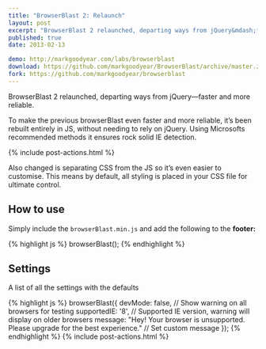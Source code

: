 ```yaml
---
title: "BrowserBlast 2: Relaunch"
layout: post
excerpt: "BrowserBlast 2 relaunched, departing ways from jQuery&mdash;faster and more reliable. Rebuilt in vanilla JS and using Microsofts recommended methods, it ensures rock solid, fast, IE detection."
published: true
date: 2013-02-13

demo: http://markgoodyear.com/labs/browserblast
download: https://github.com/markgoodyear/BrowserBlast/archive/master.zip
fork: https://github.com/markgoodyear/browserblast
---
```


<p class="lead">BrowserBlast 2 relaunched, departing ways from jQuery&mdash;faster and more reliable.</p>

To make the previous browserBlast even faster and more reliable, it’s been rebuilt entirely in JS, without needing to rely on jQuery. Using Microsofts recommended methods it ensures rock solid IE detection.

{% include post-actions.html %}

Also changed is separating CSS from the JS so it’s even easier to customise. This means by default, all styling is placed in your CSS file for ultimate control.

## How to use

Simply include the `browserBlast.min.js` and add the following to the **footer:**


{% highlight js %}
browserBlast();
{% endhighlight %}

## Settings

A list of all the settings with the defaults

{% highlight js %}
browserBlast({
  devMode: false, // Show warning on all browsers for testing
  supportedIE: '8', // Supported IE version, warning will display on older browsers
  message: "Hey! Your browser is unsupported. Please upgrade for the best experience." // Set custom message
});
{% endhighlight %}
{% include post-actions.html %}
